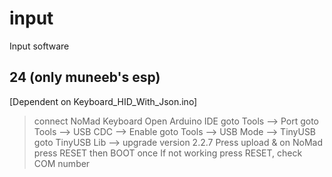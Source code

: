 # input
Input software
## 24 (only muneeb's esp)

[Dependent on Keyboard_HID_With_Json.ino]
> connect NoMad Keyboard
> Open Arduino IDE
goto Tools --> Port
goto Tools --> USB CDC --> Enable
goto Tools --> USB Mode --> TinyUSB
goto TinyUSB Lib --> upgrade version 2.2.7
> Press upload & on NoMad press RESET then BOOT once
> If not working press RESET, check COM number
